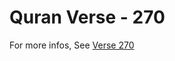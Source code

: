 # Quran Verse - 270 

For more infos, See [Verse 270](https://www.quranbookk.com/quran/search?q=270)